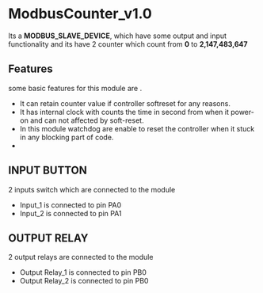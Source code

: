 # ModbusCounter_v1.0

Its a **MODBUS_SLAVE_DEVICE**, which have some output and input functionality and its have 2 counter which count from **0** to **2,147,483,647** 

## Features

some basic features for this module are . 
- It can retain counter value if controller softreset for any reasons.
- It has internal clock with counts the time in second from when it power-on and can not affected by soft-reset.
- In this module watchdog are enable to reset the controller when it stuck in any blocking part of code.
- 

## INPUT BUTTON

2 inputs switch which are connected to the module
- Input_1 is connected to pin PA0
- Input_2 is connected to pin PA1

## OUTPUT RELAY

2 output relays are connected to the module
- Output Relay_1 is connected to pin PB0
- Output Relay_2 is connected to pin PB0
